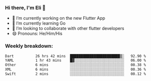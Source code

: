 ### Hi there, I'm Eli 👋
- 🔭 I’m currently working on the new Flutter App
- 🌱 I’m currently learning Go
- 🦄 I’m looking to collaborate with other flutter developers
- 😄 Pronouns: He/Him/His

### Weekly breakdown:
<!--START_SECTION:waka-->

```txt
Dart          26 hrs 42 mins  ███████████████████████▒░   92.90 %
YAML          1 hr 43 mins    █▓░░░░░░░░░░░░░░░░░░░░░░░   06.00 %
Other         6 mins          ░░░░░░░░░░░░░░░░░░░░░░░░░   00.38 %
XML           6 mins          ░░░░░░░░░░░░░░░░░░░░░░░░░   00.36 %
Swift         2 mins          ░░░░░░░░░░░░░░░░░░░░░░░░░   00.12 %
```

<!--END_SECTION:waka-->
